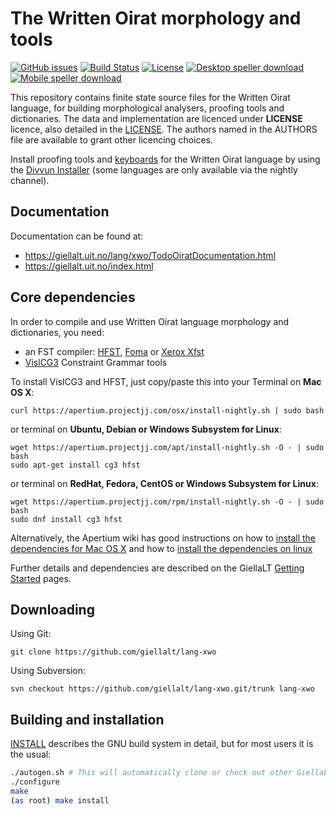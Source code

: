 The Written Oirat morphology and tools
==========================================

[![GitHub issues](https://img.shields.io/github/issues-raw/giellalt/lang-xwo)](https://github.com/giellalt/lang-xwo/issues)
[![Build Status](https://divvun-tc.thetc.se/api/github/v1/repository/giellalt/lang-xwo/main/badge.svg)](https://github.com/giellalt/lang-xwo/actions)
[![License](https://img.shields.io/github/license/giellalt/lang-xwo)](https://github.com/giellalt/lang-xwo/blob/main/LICENSE)
[![Desktop speller download](https://img.shields.io/badge/download%40latest-desktop--bhfst-brightgreen)](https://pahkat.uit.no/main/download/speller-xwo?platform=desktop&channel=nightly)
[![Mobile speller download](https://img.shields.io/badge/download%40latest-mobile--bhfst-brightgreen)](https://pahkat.uit.no/main/download/speller-xwo?platform=mbile&channel=nightly)

This repository contains finite state source files for the Written Oirat language,
for building morphological analysers, proofing tools
and dictionaries. The data and implementation are licenced under __LICENSE__
licence, also detailed in the
[LICENSE](https://github.com/giellalt/lang-xwo/blob/main/LICENSE). The
authors named in the AUTHORS file are available to grant other licencing
choices.

Install proofing tools and [keyboards](https://github.com/giellalt/keyboard-xwo)
for the Written Oirat language by using the [Divvun Installer](http://divvun.no)
(some languages are only available via the nightly channel).

Documentation
-------------

Documentation can be found at:

-   <https://giellalt.uit.no/lang/xwo/TodoOiratDocumentation.html>
-   <https://giellalt.uit.no/index.html>

Core dependencies
-----------------

In order to compile and use Written Oirat language morphology and
dictionaries, you need:

- an FST compiler: [HFST](https://github.com/hfst/hfst), [Foma](https://github.com/mhulden/foma) or [Xerox Xfst](https://web.stanford.edu/~laurik/fsmbook/home.html)
- [VislCG3](https://visl.sdu.dk/svn/visl/tools/vislcg3/trunk) Constraint Grammar tools

To install VislCG3 and HFST, just copy/paste this into your Terminal on **Mac OS X**:

```
curl https://apertium.projectjj.com/osx/install-nightly.sh | sudo bash
```

or terminal on **Ubuntu, Debian or Windows Subsystem for Linux**:

```
wget https://apertium.projectjj.com/apt/install-nightly.sh -O - | sudo bash
sudo apt-get install cg3 hfst
```

or terminal on **RedHat, Fedora, CentOS or Windows Subsystem for Linux**:

```
wget https://apertium.projectjj.com/rpm/install-nightly.sh -O - | sudo bash
sudo dnf install cg3 hfst
```

Alternatively, the Apertium wiki has good instructions on how to [install the dependencies for Mac
OS X](https://wiki.apertium.org/wiki/Apertium_on_Mac_OS_X) and how to [install
the dependencies on
linux](https://wiki.apertium.org/wiki/Installation_of_grammar_libraries)

Further details and dependencies are described on the GiellaLT [Getting Started](https://giellalt.uit.no/infra/GettingStarted.html) pages.

Downloading
-----------

Using Git:
```
git clone https://github.com/giellalt/lang-xwo
```

Using Subversion:
```
svn checkout https://github.com/giellalt/lang-xwo.git/trunk lang-xwo
```

Building and installation
-------------------------

[INSTALL](https://github.com/giellalt/lang-xwo/blob/main/INSTALL)
describes the GNU build system in detail, but for most users it is the usual:

```sh
./autogen.sh # This will automatically clone or check out other GiellaLT dependencies
./configure
make
(as root) make install
```
